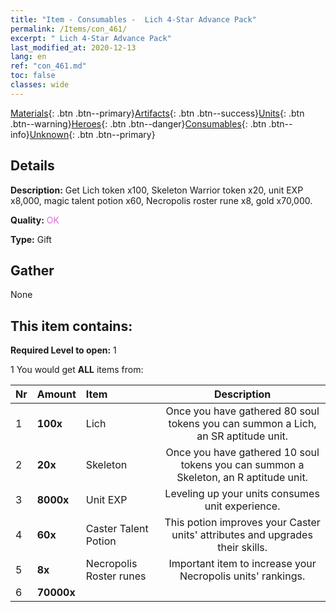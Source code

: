 ```yaml
---
title: "Item - Consumables -  Lich 4-Star Advance Pack"
permalink: /Items/con_461/
excerpt: " Lich 4-Star Advance Pack"
last_modified_at: 2020-12-13
lang: en
ref: "con_461.md"
toc: false
classes: wide
---
```

 [Materials](/Items/){: .btn .btn--primary}[Artifacts](/Items/Artifacts/){: .btn .btn--success}[Units](/Items/Units/){: .btn .btn--warning}[Heroes](/Items/Heroes/){: .btn .btn--danger}[Consumables](/Items/Consumables/){: .btn .btn--info}[Unknown](/Items/Unknown/){: .btn .btn--primary}

## Details
 **Description:** Get Lich token x100, Skeleton Warrior token x20, unit EXP x8,000, magic talent potion x60, Necropolis roster rune x8, gold x70,000.

 **Quality:** <span style="color: #DA70D6">OK</span>

 **Type:** Gift

## Gather

  None

## This item contains:

 **Required Level to open:** 1

 1 You would get **ALL** items  from:

  | Nr | Amount |     Item    | Description |
  |:---|:-------|:------------|:-----------:|
  | 1 |  **100x** | Lich | Once you have gathered 80 soul tokens you can summon a Lich, an SR aptitude unit.  | 
  | 2 |  **20x** | Skeleton | Once you have gathered 10 soul tokens you can summon a Skeleton, an R aptitude unit.  | 
  | 3 |  **8000x** | Unit EXP | Leveling up your units consumes unit experience.  | 
  | 4 |  **60x** | Caster Talent Potion | This potion improves your Caster units' attributes and upgrades their skills.  | 
  | 5 |  **8x** | Necropolis Roster runes | Important item to increase your Necropolis units' rankings.  | 
  | 6 |  **70000x** | <i class="fas fa-coins"/> |  | 
